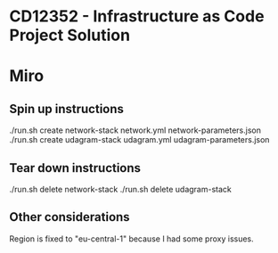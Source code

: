 # CD12352 - Infrastructure as Code Project Solution
# Miro

## Spin up instructions
./run.sh create network-stack network.yml network-parameters.json
./run.sh create udagram-stack udagram.yml udagram-parameters.json
## Tear down instructions
./run.sh delete network-stack 
./run.sh delete udagram-stack 

## Other considerations
Region is fixed to "eu-central-1" because I had some proxy issues.